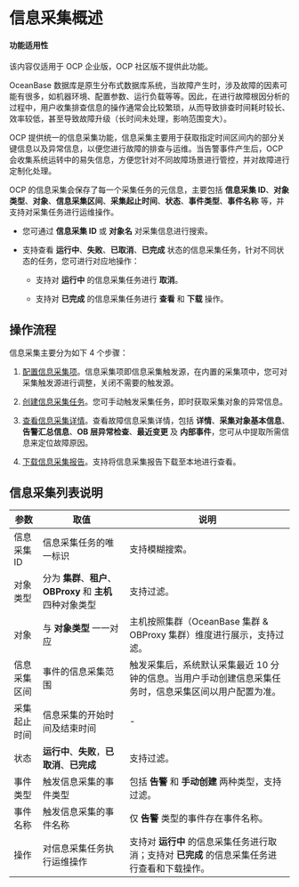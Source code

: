 # 信息采集概述

<main id="notice" type='notice'>
<h4>功能适用性</h4>
<p>该内容仅适用于 OCP 企业版，OCP 社区版不提供此功能。</p>
</main>

OceanBase 数据库是原生分布式数据库系统，当故障产生时，涉及故障的因素可能有很多，如机器环境、配置参数、运行负载等等。因此，在进行故障根因分析的过程中，用户收集排查信息的操作通常会比较繁琐，从而导致排查时间耗时较长、效率较低，甚至导致故障升级（长时间未处理，影响范围变大）。

OCP 提供统一的信息采集功能，信息采集主要用于获取指定时间区间内的部分关键信息以及异常信息，以便您进行故障的排查与运维。当告警事件产生后，OCP 会收集系统运转中的易失信息，方便您针对不同故障场景进行管控，并对故障进行定制化处理。

OCP 的信息采集会保存了每一个采集任务的元信息，主要包括 **信息采集 ID**、**对象类型**、**对象**、**信息采集区间**、**采集起止时间**、**状态**、**事件类型**、**事件名称** 等，并支持对采集任务进行运维操作。

* 您可通过 **信息采集 ID** 或 **对象名** 对采集信息进行搜索。

* 支持查看 **运行中**、**失败**、**已取消**、**已完成** 状态的信息采集任务，针对不同状态的任务，您可进行对应地操作：

  * 支持对 **运行中** 的信息采集任务进行 **取消**。

  * 支持对 **已完成** 的信息采集任务进行 **查看** 和 **下载** 操作。

## 操作流程

信息采集主要分为如下 4 个步骤：

1. [配置信息采集项](200.configure-information-collection-items.md)。信息采集项即信息采集触发源，在内置的采集项中，您可对采集触发源进行调整，关闭不需要的触发源。

2. [创建信息采集任务](300.create-a-information-collection.md)。您可手动触发采集任务，即时获取采集对象的异常信息。

3. [查看信息采集详情](400.view-information-collection.md)。查看故障信息采集详情，包括 **详情**、**采集对象基本信息**、**告警汇总信息**、**OB 层异常检查**、**最近变更** 及 **内部事件**，您可从中提取所需信息来定位故障原因。

4. [下载信息采集报告](500.manage-information-collection-reports.md)。支持将信息采集报告下载至本地进行查看。

## 信息采集列表说明

|  参数  |  取值  |  说明  |
|--------|--------|--------|
|  信息采集 ID  |  信息采集任务的唯一标识  |  支持模糊搜索。   |
|  对象类型  | 分为 **集群**、**租户**、**OBProxy** 和 **主机** 四种对象类型  | 支持过滤。  |
|  对象  |  与 **对象类型** 一一对应  |  主机按照集群（OceanBase 集群 & OBProxy 集群）维度进行展示，支持过滤。  |
|  信息采集区间 |  事件的信息采集范围  |  触发采集后，系统默认采集最近 10 分钟的信息。当用户手动创建信息采集任务时，信息采集区间以用户配置为准。 |
|  采集起止时间  |  信息采集的开始时间及结束时间  |  -  |
|  状态  |  **运行中**、**失败**，**已取消**、**已完成**  |  支持过滤。  |
|  事件类型  |  触发信息采集的事件类型  |  包括 **告警** 和 **手动创建** 两种类型，支持过滤。  |
|  事件名称  |  触发信息采集的事件名称  |  仅 **告警** 类型的事件存在事件名称。  |
|  操作  |  对信息采集任务执行运维操作  |  支持对 **运行中** 的信息采集任务进行取消；支持对 **已完成** 的信息采集任务进行查看和下载操作。 |
